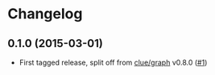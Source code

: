# Changelog

## 0.1.0 (2015-03-01)

*   First tagged release, split off from [clue/graph](https://github.com/clue/graph) v0.8.0
    ([#1](https://github.com/graphp/plaintext/issues/1))

